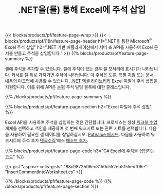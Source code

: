 ﻿---
title: .NET을(를) 통해 Excel에 주석 삽입
url: /ko/net/comment/
description: .NET 라이브러리를 사용하여 Microsoft Excel 파일에 주석을 삽입하는 방법에 대한 C# 소스 코드. 
---
{{< blocks/products/pf/feature-page-wrap >}}
{{< blocks/products/pf/i18n/feature-page-header h1=".NET을 통한 Microsoft<sup>&reg;</sup> Excel 주석 삽입" h2=".NET 기반 애플리케이션에서 서버 측 API를 사용하여 Excel 문서를 만들고 주석을 삽입합니다." >}}
{{% blocks/products/pf/feature-page-summary %}}

셀에 주석을 추가할 수 있습니다. 셀에 주석이 있는 경우 셀 모서리에 표시기가 나타납니다. 커서를 셀 위로 가져가면 주석이 나타납니다. 이 주석은 토론, 특별 지침 또는 문서 내용의 마크업에 사용할 수 있습니다. [.NET 엑셀 라이브러리](/cells/net/) Excel 파일에 주석 삽입을 지원합니다. 이를 위해 API은 [논평](https://apireference.aspose.com/cells/net/aspose.cells/comment) 주석 빌딩 블록에 대한 클래스입니다.

{{% /blocks/products/pf/feature-page-summary %}}

{{% blocks/products/pf/feature-page-section h2="Excel 파일에 주석 삽입" %}}

Excel API을 사용하여 주석을 삽입하는 것은 간단합니다. 프로세스는 생성 [워크북 수업](https://apireference.aspose.com/cells/net/aspose.cells/workbook) 개체를 선택하고 색인을 제공하여 첫 번째 워크시트 또는 관련 시트를 선택합니다. 다음을 사용하여 필요한 셀 데이터를 삽입하십시오. [PutValue 메서드](https://apireference.aspose.com/cells/net/aspose.cells/cell/methods/putvalue/index). 다음을 사용하여 워크시트에 주석 추가 [댓글수집](https://apireference.aspose.com/cells/net/aspose.cells/commentcollection)'에스 [메소드 추가](https://apireference.aspose.com/cells/net/aspose.cells.commentcollection/add/methods/1).

{{% blocks/products/pf/feature-page-code h3="C# Excel에 주석을 삽입하는 코드" %}}

{{< gist "aspose-cells-gists" "88c9872508ec3150c552eb5155edf06e" "InsertCommentIntoWorksheet.cs" >}}

{{% /blocks/products/pf/feature-page-code %}}
{{% /blocks/products/pf/feature-page-section %}}
